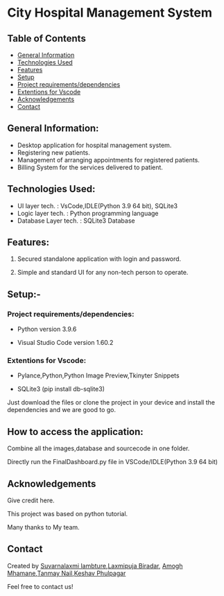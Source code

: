 # City Hospital Management System
## **Table of Contents**
- [General Information](https://github.com/suvarnalaxmi/HospitalManagementSystem#general-information)
- [Technologies Used](https://github.com/suvarnalaxmi/HospitalManagementSystem#technologies-used)
- [Features](https://github.com/suvarnalaxmi/HospitalManagementSystem#features)
- [Setup](https://github.com/suvarnalaxmi/HospitalManagementSystem#general-setup)
- [Project requirements/dependencies](https://github.com/suvarnalaxmi/HospitalManagementSystem#project-requirementsdependencies)
- [Extentions for Vscode](https://github.com/suvarnalaxmi/HospitalManagementSystem#extentions-for-vscode)
- [Acknowledgements](https://github.com/suvarnalaxmi/HospitalManagementSystem#acknowledgements)
- [Contact](https://github.com/suvarnalaxmi/HospitalManagementSystem#contact)

## **General Information:**

- Desktop application for hospital management system.
- Registering new patients.
- Management of arranging appointments for registered patients.
- Billing System for the services delivered to patient.

## **Technologies Used:**

- UI layer tech. : VsCode,IDLE(Python  3.9 64 bit), SQLite3
- Logic layer tech. : Python programming language
- Database Layer tech. : SQLite3 Database

## **Features:**

1. Secured standalone application with login and password. 

2. Simple and standard UI for any non-tech person to operate.

## **Setup:-**

### **Project requirements/dependencies:**

- Python version 3.9.6

- Visual Studio Code version 1.60.2

### Extentions for Vscode:

- Pylance,Python,Python Image Preview,Tkinyter Snippets

- SQLite3 (pip install db-sqlite3)

Just download the files or clone the project in your device and install the dependencies and we are good to go.

## **How to access the application:**

Combine all the images,database and sourcecode in one folder.

Directly run the FinalDashboard.py file in VSCode/IDLE(Python 3.9  64 bit)

## **Acknowledgements**

Give credit here. 

This project was based on python tutorial.

Many thanks to My team.

## **Contact**

Created by [Suvarnalaxmi lambture](https://pages.github.com/suvarnalaxmi),[Laxmipuja Biradar](https://pages.github.com/laxmipuja),
[Amogh Mhamane](https://pages.github.com/Mhamaneamogh50),[Tanmay Nail](https://pages.github.com/tanmaynaik),[Keshav Phulpagar](https://pages.github.com/Keshavphulpagar)

Feel free to contact us!

